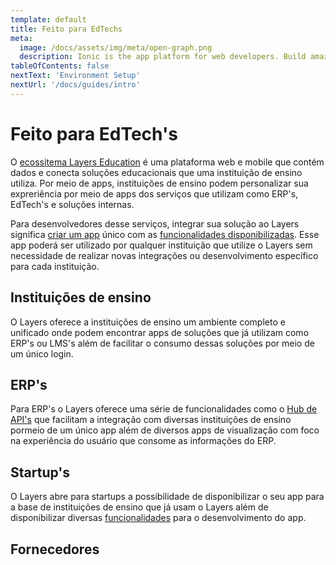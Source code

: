 ```yaml
---
template: default
title: Feito para EdTechs
meta:
  image: /docs/assets/img/meta/open-graph.png
  description: Ionic is the app platform for web developers. Build amazing mobile, web, and desktop apps all with one shared code base and open web standards
tableOfContents: false
nextText: 'Environment Setup'
nextUrl: '/docs/guides/intro'
---
```


# Feito para EdTech's

O [ecossitema Layers Education](link) é uma plataforma web e mobile que contém dados e conecta soluções educacionais que uma instituição de ensino utiliza. Por meio de apps, instituições de ensino podem personalizar sua expreriência por meio de apps dos serviços que utilizam como ERP's, EdTech's e soluções internas.

Para desenvolvedores desse serviços, integrar sua solução ao Layers significa [criar um app](link) único  com as [funcionalidades disponibilizadas](link). Esse app poderá ser utilizado por qualquer instituição que utilize o Layers sem necessidade de realizar novas integrações ou desenvolvimento específico para cada instituição.

## Instituições de ensino

O Layers oferece a instituições de ensino um ambiente completo e unificado onde podem encontrar apps de soluções que já utilizam como ERP's ou LMS's além de facilitar o consumo dessas soluções por meio de um único login.

## ERP's

Para ERP's o Layers oferece uma série de funcionalidades como o [Hub de API's](link) que facilitam a integração com diversas instituições de ensino pormeio de um único app além de diversos apps de visualização com foco na experiência do usuário que consome as informações do ERP.

## Startup's 

O Layers abre para startups a possibilidade de disponibilizar o seu app para a base de instituições de ensino que já usam o Layers além de disponibilizar diversas [funcionalidades](link) para o desenvolvimento do app.

## Fornecedores